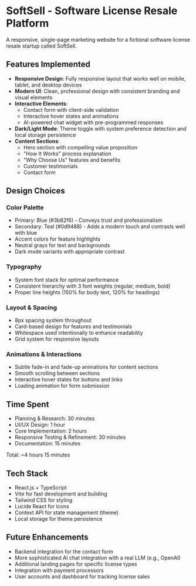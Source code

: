 # SoftSell - Software License Resale Platform

A responsive, single-page marketing website for a fictional software license resale startup called SoftSell.

## Features Implemented

- **Responsive Design**: Fully responsive layout that works well on mobile, tablet, and desktop devices
- **Modern UI**: Clean, professional design with consistent branding and visual elements
- **Interactive Elements**: 
  - Contact form with client-side validation
  - Interactive hover states and animations
  - AI-powered chat widget with pre-programmed responses
- **Dark/Light Mode**: Theme toggle with system preference detection and local storage persistence
- **Content Sections**:
  - Hero section with compelling value proposition
  - "How It Works" process explanation
  - "Why Choose Us" features and benefits
  - Customer testimonials
  - Contact form

## Design Choices

### Color Palette
- Primary: Blue (#3b82f6) - Conveys trust and professionalism
- Secondary: Teal (#0d9488) - Adds a modern touch and contrasts well with blue
- Accent colors for feature highlights
- Neutral grays for text and backgrounds
- Dark mode variants with appropriate contrast

### Typography
- System font stack for optimal performance
- Consistent hierarchy with 3 font weights (regular, medium, bold)
- Proper line heights (150% for body text, 120% for headings)

### Layout & Spacing
- 8px spacing system throughout
- Card-based design for features and testimonials
- Whitespace used intentionally to enhance readability
- Grid system for responsive layouts

### Animations & Interactions
- Subtle fade-in and fade-up animations for content sections
- Smooth scrolling between sections
- Interactive hover states for buttons and links
- Loading animation for form submission

## Time Spent

- Planning & Research: 30 minutes
- UI/UX Design: 1 hour
- Core Implementation: 2 hours
- Responsive Testing & Refinement: 30 minutes
- Documentation: 15 minutes

Total: ~4 hours 15 minutes

## Tech Stack

- React.js + TypeScript
- Vite for fast development and building
- Tailwind CSS for styling
- Lucide React for icons
- Context API for state management (theme)
- Local storage for theme persistence

## Future Enhancements

- Backend integration for the contact form
- More sophisticated AI chat integration with a real LLM (e.g., OpenAI)
- Additional landing pages for specific license types
- Integration with payment processors
- User accounts and dashboard for tracking license sales